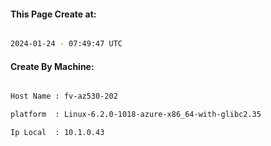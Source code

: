 
   
#### This Page Create at:

```bash

2024-01-24 - 07:49:47 UTC

```

#### Create By Machine:

```bash

Host Name : fv-az530-202

platform  : Linux-6.2.0-1018-azure-x86_64-with-glibc2.35

Ip Local  : 10.1.0.43

```


